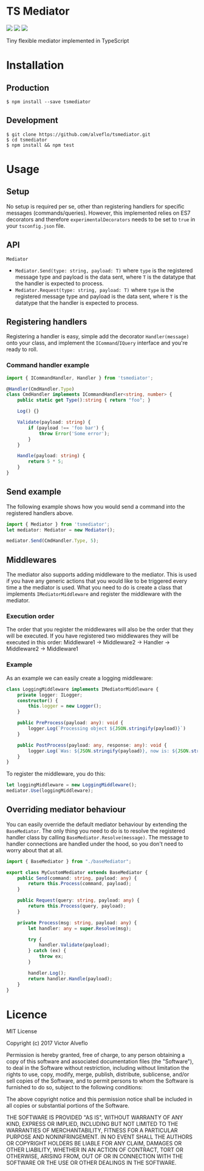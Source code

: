 # TS Mediator

<a href="https://travis-ci.org/alveflo/tsmediator"><img src="https://travis-ci.org/alveflo/tsmediator.svg?branch=master"/></a>
<a href="https://www.npmjs.com/package/tsmediator"><img src="https://badge.fury.io/js/tsmediator.svg"/></a>
<a href="https://www.npmjs.com/package/tsmediator"><img src="https://img.shields.io/npm/l/express.svg?maxAge=2592000"/></a>

Tiny flexible mediator implemented in TypeScript

# Installation
## Production
```
$ npm install --save tsmediator
```

## Development
```
$ git clone https://github.com/alveflo/tsmediator.git
$ cd tsmediator
$ npm install && npm test
```

# Usage
## Setup
No setup is required per se, other than registering handlers for specific messages (commands/queries). However, this implemented relies on ES7 decorators and therefore `experimentalDecorators` needs to be set to `true` in your `tsconfig.json` file.

## API
`Mediator`
- `Mediator.Send(type: string, payload: T)` where `type` is the registered message type and payload is the data sent, where `T` is the datatype that the handler is expected to process.
- `Mediator.Request(type: string, payload: T)` where `type` is the registered message type and payload is the data sent, where `T` is the datatype that the handler is expected to process.

## Registering handlers
Registering a handler is easy, simple add the decorator `Handler(message)` onto your class, and implement the `ICommand`/`IQuery` interface and you're ready to roll.
### Command handler example
```TypeScript
import { ICommandHandler, Handler } from 'tsmediator';

@Handler(CmdHandler.Type)
class CmdHandler implements ICommandHandler<string, number> {
    public static get Type():string { return "foo"; }

    Log() {}

    Validate(payload: string) {
        if (payload !== 'foo bar') {
            throw Error('Some error');
        }
    }

    Handle(payload: string) {
        return 5 * 5;
    }
}    
```

## Send example
The following example shows how you would send a command into the registered handlers above.
```TypeScript
import { Mediator } from 'tsmediator';
let mediator: Mediator = new Mediator();

mediator.Send(CmdHandler.Type, 5);
```
## Middlewares
The mediator also supports adding middleware to the mediator. This is used if you have any generic actions that you would like to be triggered every time a the mediator is used. What you need to do is create a class that implements `IMediatorMiddleware` and register the middleware with the mediator. 

### Execution order
The order that you register the middlewares will also be the order that they will be executed.
If you have registered two middlewares they will be executed in this order: Middleware1 -> Middleware2 -> Handler -> Middleware2 -> Middleware1

### Example
As an example we can easily create a logging middleware:
```TypeScript
class LoggingMiddleware implements IMediatorMiddleware {
    private logger: ILogger;
    constructor() {
        this.logger = new Logger();
    }

    public PreProcess(payload: any): void {
        logger.Log(`Processing object ${JSON.stringify(payload)}`)
    }

    public PostProcess(payload: any, response: any): void {
        logger.Log(`Was: ${JSON.stringify(payload)}, now is: ${JSON.stringify(response)}`);
    }
}
```

To register the middleware, you do this:
```TypeScript
let loggingMiddleware = new LoggingMiddleware();
mediator.Use(loggingMiddleware);
```

## Overriding mediator behaviour
You can easily override the default mediator behaviour by extending the `BaseMediator`. The only thing you need to do is to resolve the registered handler class by calling `BaseMediator.Resolve(message)`. The message to handler connections are handled under the hood, so you don't need to worry about that at all.
```TypeScript
import { BaseMediator } from "./baseMediator";

export class MyCustomMediator extends BaseMediator {
    public Send(command: string, payload: any) {
        return this.Process(command, payload);
    }

    public Request(query: string, payload: any) {
        return this.Process(query, payload);
    }

    private Process(msg: string, payload: any) {
        let handler: any = super.Resolve(msg);

        try {
            handler.Validate(payload);
        } catch (ex) {
            throw ex;
        }

        handler.Log();
        return handler.Handle(payload);
    }
}
```

# Licence
MIT License

Copyright (c) 2017 Victor Alveflo

Permission is hereby granted, free of charge, to any person obtaining a copy
of this software and associated documentation files (the "Software"), to deal
in the Software without restriction, including without limitation the rights
to use, copy, modify, merge, publish, distribute, sublicense, and/or sell
copies of the Software, and to permit persons to whom the Software is
furnished to do so, subject to the following conditions:

The above copyright notice and this permission notice shall be included in all
copies or substantial portions of the Software.

THE SOFTWARE IS PROVIDED "AS IS", WITHOUT WARRANTY OF ANY KIND, EXPRESS OR
IMPLIED, INCLUDING BUT NOT LIMITED TO THE WARRANTIES OF MERCHANTABILITY,
FITNESS FOR A PARTICULAR PURPOSE AND NONINFRINGEMENT. IN NO EVENT SHALL THE
AUTHORS OR COPYRIGHT HOLDERS BE LIABLE FOR ANY CLAIM, DAMAGES OR OTHER
LIABILITY, WHETHER IN AN ACTION OF CONTRACT, TORT OR OTHERWISE, ARISING FROM,
OUT OF OR IN CONNECTION WITH THE SOFTWARE OR THE USE OR OTHER DEALINGS IN THE
SOFTWARE.

